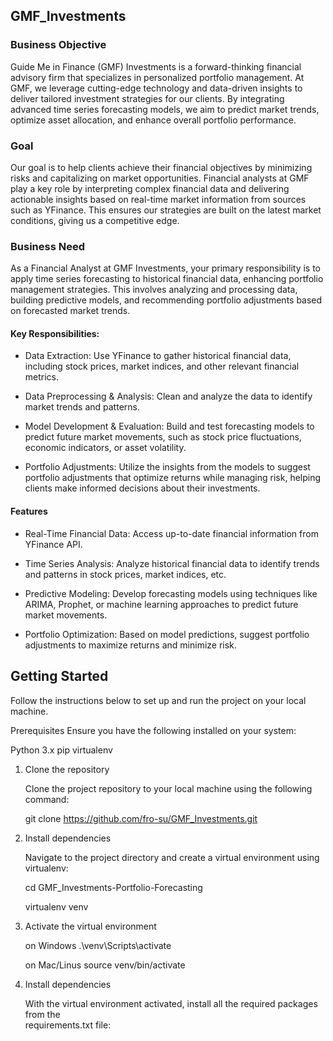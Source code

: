 ## GMF_Investments

### Business Objective

Guide Me in Finance (GMF) Investments is a forward-thinking financial advisory firm that specializes in personalized portfolio management. At GMF, we leverage cutting-edge technology and data-driven insights to deliver tailored investment strategies for our clients. By integrating advanced time series forecasting models, we aim to predict market trends, optimize asset allocation, and enhance overall portfolio performance.

### Goal

Our goal is to help clients achieve their financial objectives by minimizing risks and capitalizing on market opportunities. Financial analysts at GMF play a key role by interpreting complex financial data and delivering actionable insights based on real-time market information from sources such as YFinance. This ensures our strategies are built on the latest market conditions, giving us a competitive edge.

### Business Need

As a Financial Analyst at GMF Investments, your primary responsibility is to apply time series forecasting to historical financial data, enhancing portfolio management strategies. This involves analyzing and processing data, building predictive models, and recommending portfolio adjustments based on forecasted market trends.

#### Key Responsibilities:

- Data Extraction: Use YFinance to gather historical financial data, including stock prices, market indices, and other relevant financial metrics.

- Data Preprocessing & Analysis: Clean and analyze the data to identify market trends and patterns.

- Model Development & Evaluation: Build and test forecasting models to predict future market movements, such as stock price fluctuations, economic indicators, or asset volatility.

- Portfolio Adjustments: Utilize the insights from the models to suggest portfolio adjustments that optimize returns while managing risk, helping clients make informed decisions about their investments.

#### Features

- Real-Time Financial Data: Access up-to-date financial information from YFinance API.

- Time Series Analysis: Analyze historical financial data to identify trends and patterns in stock prices, market indices, etc.

- Predictive Modeling: Develop forecasting models using techniques like ARIMA, Prophet, or machine learning approaches to predict future market movements.

- Portfolio Optimization: Based on model predictions, suggest portfolio adjustments to maximize returns and minimize risk.

## Getting Started

Follow the instructions below to set up and run the project on your local machine.

Prerequisites Ensure you have the following installed on your system:

Python 3.x pip virtualenv

1. Clone the repository

   Clone the project repository to your local machine using the following command:

   git clone https://github.com/fro-su/GMF_Investments.git

2. Install dependencies

   Navigate to the project directory and create a virtual environment using virtualenv:

   cd GMF_Investments-Portfolio-Forecasting

   virtualenv venv

3. Activate the virtual environment

   on Windows
   .\venv\Scripts\activate

   on Mac/Linus
   source venv/bin/activate

4. Install dependencies

   With the virtual environment activated, install all the required packages from the  
   requirements.txt file:
